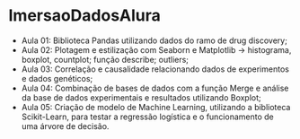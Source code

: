 # ImersaoDadosAlura

- Aula 01: Biblioteca Pandas utilizando dados do ramo de drug discovery; <br>
- Aula 02: Plotagem e estilização com Seaborn e Matplotlib -> histograma, boxplot, countplot; função describe; outliers; <br>
- Aula 03: Correlação e causalidade relacionando dados de experimentos e dados genéticos; <br>
- Aula 04: Combinação de bases de dados com a função Merge e análise da base de dados experimentais e resultados utilizando Boxplot;<br>
- Aula 05: Criação de modelo de Machine Learning, utilizando a biblioteca Scikit-Learn, para testar a regressão logística e o funcionamento de uma árvore de decisão. 
